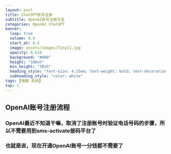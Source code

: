 ```yaml
---
layout: post
title: ChatGPT账号注册
subtitle: OpenAI账号注册方法
categories: OpenAI ChatGPT
banner:
  loop: true
  volume: 0.4
  start_at: 8.5
  image: assets/images/Tiny11.jpg
  opacity: 0.618
  background: "#000"
  height: "100vh"
  min_height: "38vh"
  heading_style: "font-size: 4.25em; font-weight: bold; text-decoration: underline"
  subheading_style: "color: white"
tags: [电脑 系统]
top: 1
---
```


## OpenAI账号注册流程
### OpenAI最近不知道干嘛，取消了注册账号时验证电话号码的步骤，所以不需要用到sms-activate接码平台了
### 也就是说，现在开通OpenAI账号一分钱都不需要了
